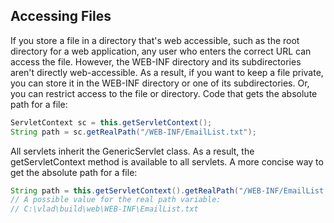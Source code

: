 ## Accessing Files
If you store a file in a directory that's web accessible, such as the root directory for a web application, any user who enters the correct URL can access the file. However, the WEB-INF directory and its subdirectories aren't directly web-accessible. As a result, if you want to keep a file private, you can store it in the WEB-INF directory or one of its subdirectories. Or, you can restrict access to
the file or directory.
Code that gets the absolute path for a file:
```java
ServletContext sc = this.getServletContext();
String path = sc.getRealPath("/WEB-INF/EmailList.txt");
```
All servlets inherit the GenericServlet class. As a result, the getServletContext
method is available to all servlets. A more concise way to get the absolute path for a file:
```java
String path = this.getServletContext().getRealPath("/WEB-INF/EmailList.txt");
// A possible value for the real path variable:
// C:\vlad\build\web\WEB-INF\EmailList.txt
```
